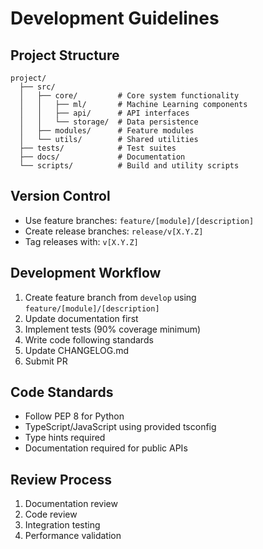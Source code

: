 # Development Guidelines

## Project Structure
```
project/
  ├── src/
  │   ├── core/         # Core system functionality
  │   │   ├── ml/       # Machine Learning components
  │   │   ├── api/      # API interfaces
  │   │   └── storage/  # Data persistence
  │   ├── modules/      # Feature modules
  │   └── utils/        # Shared utilities
  ├── tests/            # Test suites
  ├── docs/             # Documentation
  └── scripts/          # Build and utility scripts
```

## Version Control
- Use feature branches: `feature/[module]/[description]`
- Create release branches: `release/v[X.Y.Z]`
- Tag releases with: `v[X.Y.Z]`

## Development Workflow
1. Create feature branch from `develop` using `feature/[module]/[description]`
2. Update documentation first
3. Implement tests (90% coverage minimum)
4. Write code following standards
5. Update CHANGELOG.md
6. Submit PR

## Code Standards
- Follow PEP 8 for Python
- TypeScript/JavaScript using provided tsconfig
- Type hints required
- Documentation required for public APIs

## Review Process
1. Documentation review
2. Code review
3. Integration testing
4. Performance validation
